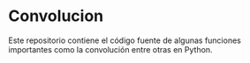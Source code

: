 # Convolucion
Este repositorio contiene el código fuente de algunas funciones importantes como la convolución entre otras en Python.
